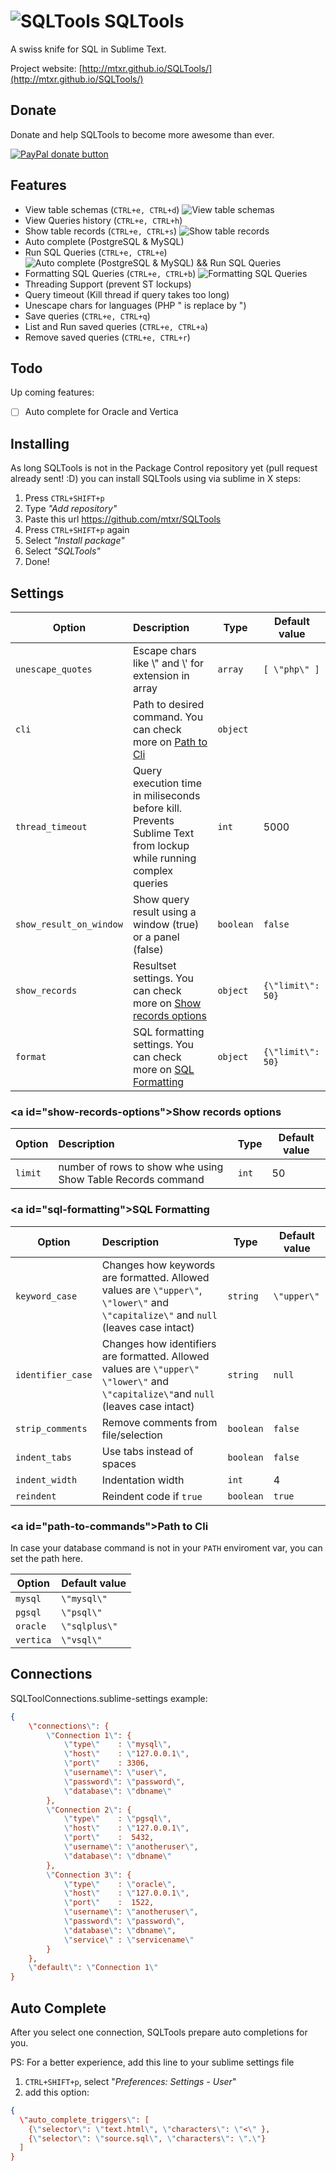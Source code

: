 ![SQLTools](https://github.com/mtxr/SQLTools/raw/images/icon.png?raw=true) SQLTools
===============

A swiss knife for SQL in Sublime Text.

Project website: [http://mtxr.github.io/SQLTools/](http://mtxr.github.io/SQLTools/)

## Donate

Donate and help SQLTools to become more awesome than ever.

<span class="badge-paypal"><a href="https://www.paypal.com/cgi-bin/webscr?cmd=_s-xclick&hosted_button_id=RSMB6DGK238V8" title="Donate to this project using Paypal"><img src="https://img.shields.io/badge/paypal-donate-yellow.svg" alt="PayPal donate button" /></a></span>

## Features
* View table schemas (`CTRL+e, CTRL+d`)
![View table schemas](https://github.com/mtxr/SQLTools/raw/images/table_description.gif?raw=true)
* View Queries history (`CTRL+e, CTRL+h`)
* Show table records (`CTRL+e, CTRL+s`)
![Show table records](https://github.com/mtxr/SQLTools/raw/images/table_records.gif?raw=true)
* Auto complete (PostgreSQL & MySQL)
* Run SQL Queries (`CTRL+e, CTRL+e`)
![Auto complete (PostgreSQL & MySQL) && Run SQL Queries](https://github.com/mtxr/SQLTools/raw/images/execute_auto_complete.gif?raw=true)
* Formatting SQL Queries (`CTRL+e, CTRL+b`)
![Formatting SQL Queries](https://github.com/mtxr/SQLTools/raw/images/format_sql.gif?raw=true)
* Threading Support (prevent ST lockups)
* Query timeout (Kill thread if query takes too long)
* Unescape chars for languages (PHP \" is replace by ")
* Save queries (`CTRL+e, CTRL+q`)
* List and Run saved queries (`CTRL+e, CTRL+a`)
* Remove saved queries (`CTRL+e, CTRL+r`)

## Todo

Up coming features:

- [ ] Auto complete for Oracle and Vertica

## Installing

As long SQLTools is not in the Package Control repository yet (pull request already sent! :D) you can install SQLTools using via sublime in X steps:
1. Press `CTRL+SHIFT+p`
2. Type *"Add repository"* 
3. Paste this url https://github.com/mtxr/SQLTools
4. Press `CTRL+SHIFT+p` again
5. Select *"Install package"*
6. Select *"SQLTools"*
7. Done!

## Settings

| Option                  | Description                                                                                                      | Type      | Default value     |
| ---                     | :---                                                                                                             | ---       | ---               |
| `unescape_quotes`       | Escape chars like \\\" and \\' for extension in array                                                            | `array`   | `[ \"php\" ]`     |
| `cli`                   | Path to desired command. You can check more on [Path to Cli](#path-to-commands)                                  | `object`  |                   |
| `thread_timeout`        | Query execution time in miliseconds before kill. Prevents Sublime Text from lockup while running complex queries | `int`     | 5000              |
| `show_result_on_window` | Show query result using a window (true) or a panel (false)                                                       | `boolean` | `false`           |
| `show_records`          | Resultset settings. You can check more on [Show records options](#show-records-options)                          | `object`  | `{\"limit\": 50}` |
| `format`                | SQL formatting settings. You can check more on [SQL Formatting](#sql-formatting)                                 | `object`  | `{\"limit\": 50}` |

### <a id=\"show-records-options\"></a>Show records options

| Option  | Description                                                 | Type  | Default value |
| ---     | :---                                                        | ---   | ---           |
| `limit` | number of rows to show whe using Show Table Records command | `int` | 50            |


### <a id=\"sql-formatting\"></a>SQL Formatting

| Option            | Description                                                                                                                           | Type      | Default value |
| ---               | :---                                                                                                                                  | ---       | ---           |
| `keyword_case`    | Changes how keywords are formatted. Allowed values are `\"upper\"`, `\"lower\"` and `\"capitalize\"` and `null` (leaves case intact)  | `string`  | `\"upper\"`   |
| `identifier_case` | Changes how identifiers are formatted. Allowed values are `\"upper\"` `\"lower\"` and `\"capitalize\"`and `null` (leaves case intact) | `string`  | `null`        |
| `strip_comments`  | Remove comments from file/selection                                                                                                   | `boolean` | `false`       |
| `indent_tabs`     | Use tabs instead of spaces                                                                                                            | `boolean` | `false`       |
| `indent_width`    | Indentation width                                                                                                                     | `int`     | 4             |
| `reindent`        | Reindent code if `true`                                                                                                               | `boolean` | `true`        |

### <a id=\"path-to-commands\"></a>Path to Cli

In case your database command is not in your `PATH` enviroment var, you can set the path here.

| Option    | Default value |
| ---       | ---           |
| `mysql`   | `\"mysql\"`   |
| `pgsql`   | `\"psql\"`    |
| `oracle`  | `\"sqlplus\"` |
| `vertica` | `\"vsql\"`    |

## Connections

SQLToolConnections.sublime-settings example:

```json
{
    \"connections\": {
        \"Connection 1\": {
            \"type\"    : \"mysql\",
            \"host\"    : \"127.0.0.1\",
            \"port\"    : 3306,
            \"username\": \"user\",
            \"password\": \"password\",
            \"database\": \"dbname\"
        },
        \"Connection 2\": {
            \"type\"    : \"pgsql\",
            \"host\"    : \"127.0.0.1\",
            \"port\"    :  5432,
            \"username\": \"anotheruser\",
            \"database\": \"dbname\"
        },
        \"Connection 3\": {
            \"type\"    : \"oracle\",
            \"host\"    : \"127.0.0.1\",
            \"port\"    :  1522,
            \"username\": \"anotheruser\",
            \"password\": \"password\",
            \"database\": \"dbname\",
            \"service\" : \"servicename\"
        }
    },
    \"default\": \"Connection 1\"
}
```


## Auto Complete

After you select one connection, SQLTools prepare auto completions for you.

PS: For a better experience, add this line to your sublime settings file

1. `CTRL+SHIFT+p`, select \"*Preferences: Settings - User*\"
2. add this option: 


```json
{
  \"auto_complete_triggers\": [
    {\"selector\": \"text.html\", \"characters\": \"<\" },
    {\"selector\": \"source.sql\", \"characters\": \".\"}
  ]
}
```
